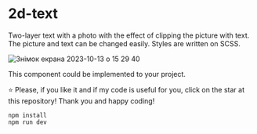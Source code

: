 # 2d-text

Two-layer text with a photo with the effect of clipping the picture with text.
The picture and text can be changed easily.
Styles are written on SCSS. 

![Знімок екрана 2023-10-13 о 15 29 40](https://github.com/Veronikanos/2d-text/assets/49239848/f2442014-c8b9-4951-b832-fdbedd37a64f)

This component could be implemented to your project.

⭐️ Please, if you like it and if my code is useful for you, click on the star at this repository!
Thank you and happy coding!

```
npm install
npm run dev
```
